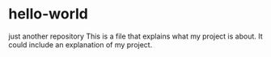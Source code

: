 # hello-world
just another repository
This is a file that explains what my project is about. It could include an explanation of my project.
